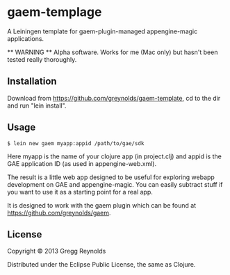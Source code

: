 # gaem-templage

A Leiningen template for gaem-plugin-managed appengine-magic applications.

** WARNING ** Alpha software.  Works for me (Mac only) but hasn't been
   tested really thoroughly.

## Installation

Download from https://github.com/greynolds/gaem-template, cd to the dir and run "lein install".

## Usage

    $ lein new gaem myapp:appid /path/to/gae/sdk

Here myapp is the name of your clojure app (in project.clj) and appid is the GAE application ID (as used in appengine-web.xml).

The result is a little web app designed to be useful for exploring
webapp development on GAE and appengine-magic.  You can easily
subtract stuff if you want to use it as a starting point for a real
app.

It is designed to work with the gaem plugin which can be found at
https://github.com/greynolds/gaem.

## License

Copyright © 2013 Gregg Reynolds

Distributed under the Eclipse Public License, the same as Clojure.
